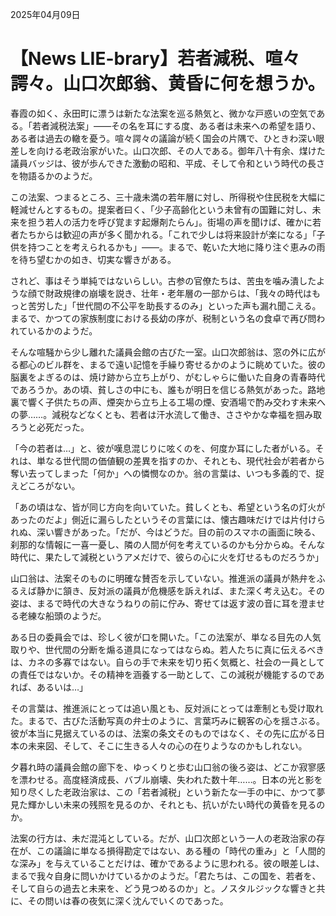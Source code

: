 2025年04月09日

# 【News LIE-brary】若者減税、喧々諤々。山口次郎翁、黄昏に何を想うか。

春霞の如く、永田町に漂うは新たな法案を巡る熱気と、微かな戸惑いの空気である。「若者減税法案」――その名を耳にする度、ある者は未来への希望を語り、ある者は過去の轍を憂う。喧々諤々の議論が続く国会の片隅で、ひときわ深い眼差しを向ける老政治家がいた。山口次郎、その人である。御年八十有余、煤けた議員バッジは、彼が歩んできた激動の昭和、平成、そして令和という時代の長さを物語るかのようだ。

この法案、つまるところ、三十歳未満の若年層に対し、所得税や住民税を大幅に軽減せんとするもの。提案者曰く、「少子高齢化という未曾有の国難に対し、未来を担う若人の活力を呼び覚ます起爆剤たらん」。街場の声を聞けば、確かに若者たちからは歓迎の声が多く聞かれる。「これで少しは将来設計が楽になる」「子供を持つことを考えられるかも」――。まるで、乾いた大地に降り注ぐ恵みの雨を待ち望むかの如き、切実な響きがある。

されど、事はそう単純ではないらしい。古参の官僚たちは、苦虫を噛み潰したような顔で財政規律の崩壊を説き、壮年・老年層の一部からは、「我々の時代はもっと苦労した」「世代間の不公平を助長するのみ」といった声も漏れ聞こえる。まるで、かつての家族制度における長幼の序が、税制という名の食卓で再び問われているかのようだ。

そんな喧騒から少し離れた議員会館の古びた一室。山口次郎翁は、窓の外に広がる都心のビル群を、まるで遠い記憶を手繰り寄せるかのように眺めていた。彼の脳裏をよぎるのは、焼け跡から立ち上がり、がむしゃらに働いた自身の青春時代であろうか。あの頃、貧しさの中にも、誰もが明日を信じる熱気があった。路地裏で響く子供たちの声、煙突から立ち上る工場の煙、安酒場で酌み交わす未来への夢……。減税などなくとも、若者は汗水流して働き、ささやかな幸福を掴み取ろうと必死だった。

「今の若者は…」と、彼が嘆息混じりに呟くのを、何度か耳にした者がいる。それは、単なる世代間の価値観の差異を指すのか、それとも、現代社会が若者から奪い去ってしまった「何か」への憐憫なのか。翁の言葉は、いつも多義的で、捉えどころがない。

「あの頃はな、皆が同じ方向を向いていた。貧しくとも、希望という名の灯火があったのだよ」側近に漏らしたというその言葉には、懐古趣味だけでは片付けられぬ、深い響きがあった。「だが、今はどうだ。目の前のスマホの画面に映る、刹那的な情報に一喜一憂し、隣の人間が何を考えているのかも分からぬ。そんな時代に、果たして減税というアメだけで、彼らの心に火を灯せるものだろうか」

山口翁は、法案そのものに明確な賛否を示していない。推進派の議員が熱弁をふるえば静かに頷き、反対派の議員が危機感を訴えれば、また深く考え込む。その姿は、まるで時代の大きなうねりの前に佇み、寄せては返す波の音に耳を澄ませる老練な船頭のようだ。

ある日の委員会では、珍しく彼が口を開いた。「この法案が、単なる目先の人気取りや、世代間の分断を煽る道具になってはならぬ。若人たちに真に伝えるべきは、カネの多寡ではない。自らの手で未来を切り拓く気概と、社会の一員としての責任ではないか。その精神を涵養する一助として、この減税が機能するのであれば、あるいは…」

その言葉は、推進派にとっては追い風とも、反対派にとっては牽制とも受け取れた。まるで、古びた活動写真の弁士のように、言葉巧みに観客の心を揺さぶる。彼が本当に見据えているのは、法案の条文そのものではなく、その先に広がる日本の未来図、そして、そこに生きる人々の心の在りようなのかもしれない。

夕暮れ時の議員会館の廊下を、ゆっくりと歩む山口翁の後ろ姿は、どこか寂寥感を漂わせる。高度経済成長、バブル崩壊、失われた数十年……。日本の光と影を知り尽くした老政治家は、この「若者減税」という新たな一手の中に、かつて夢見た輝かしい未来の残照を見るのか、それとも、抗いがたい時代の黄昏を見るのか。

法案の行方は、未だ混沌としている。だが、山口次郎という一人の老政治家の存在が、この議論に単なる損得勘定ではない、ある種の「時代の重み」と「人間的な深み」を与えていることだけは、確かであるように思われる。彼の眼差しは、まるで我々自身に問いかけているかのようだ。「君たちは、この国を、若者を、そして自らの過去と未来を、どう見つめるのか」と。ノスタルジックな響きと共に、その問いは春の夜気に深く沈んでいくのであった。